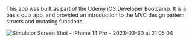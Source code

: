 This app was built as part of the Udemy iOS Developer Bootcamp. It is a basic quiz app, and provided an introduction to the MVC design pattern, structs and mutating functions. 

![Simulator Screen Shot - iPhone 14 Pro - 2023-03-30 at 21 05 04](https://user-images.githubusercontent.com/120228798/228939004-34039c9f-0a36-42f9-8ecf-d03d4e47acb2.png)
